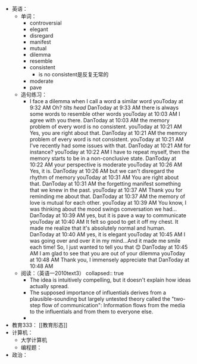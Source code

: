 - 英语：
	- 单词：
		- controversial
		- elegant
		- disregard
		- manifest
		- mutual
		- dilemma
		- resemble
		- consistent
			- is no consistent是反复无常的
		- moderate
		- pave
	- 造句练习：
		- I face a dilemma when I call a word a similar word
		  youToday at 9:32 AM
		  Oh? *tilts head*
		  DanToday at 9:33 AM
		  there is always some words to resemble other words
		  youToday at 10:03 AM
		  I agree with you there.
		  DanToday at 10:03 AM
		  the memory problem of every word is no consistent.
		  youToday at 10:21 AM
		  Yes, you are right about that.
		  DanToday at 10:21 AM
		  the memory problem of every word is not consistent.
		  youToday at 10:21 AM
		  I've recently had some issues with that.
		  DanToday at 10:21 AM
		  for instance?
		  youToday at 10:22 AM
		  I have to repeat myself, then the memory starts to be in a non-conclusive state.
		  DanToday at 10:22 AM
		  your perspective is moderate
		  youToday at 10:26 AM
		  Yes, it is.
		  DanToday at 10:26 AM
		  but we can't disregard the rhythm of memory
		  youToday at 10:31 AM
		  You are right about that.
		  DanToday at 10:31 AM
		  the forgetting manifest something that we knew in the past.
		  youToday at 10:37 AM
		  Thank you for reminding me about that.
		  DanToday at 10:37 AM
		  the memory of love is mutual for each other.
		  youToday at 10:39 AM
		  You know, I was thinking about the mood swings conversation we had...
		  DanToday at 10:39 AM
		  yes, but it is pave a way to communicate
		  youToday at 10:40 AM
		  It felt so good to get it off my chest. It made me realize that it's absolutely normal and human.
		  DanToday at 10:40 AM
		  yes, it is elegant
		  youToday at 10:45 AM
		  I was going over and over it in my mind...And it made me smile each time! So, I just wanted to tell you that 😊
		  DanToday at 10:45 AM
		  I am glad to see that you are out of your dilemma
		  youToday at 10:48 AM
		  Thank you, I immensely appreciate that
		  DanToday at 10:48 AM
	- 阅读：（英语一2010text3）
	  collapsed:: true
		- The idea is intuitively compelling, but it doesn't explain how ideas actually spread.
		- The supposed importance of influentials derives from a plausible-sounding but largely untested theory called the "two-step flow of communication": Information flows from the media to the influentials and from them to everyone else.
		-
- 教育333： [[教育形态]]
- 计算机：
	- 大学计算机
	- 编程题：
- 政治：